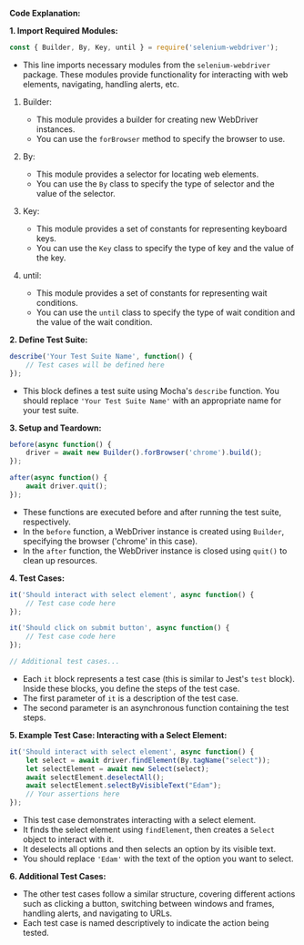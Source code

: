 **Code Explanation:**

**1. Import Required Modules:**

```javascript
const { Builder, By, Key, until } = require('selenium-webdriver');
```

- This line imports necessary modules from the `selenium-webdriver` package. These modules provide functionality for interacting with web elements, navigating, handling alerts, etc.

1. Builder:
    - This module provides a builder for creating new WebDriver instances. 
    - You can use the `forBrowser` method to specify the browser to use.

2. By:
    - This module provides a selector for locating web elements. 
    - You can use the `By` class to specify the type of selector and the value of the selector.
3. Key:
    - This module provides a set of constants for representing keyboard keys. 
    - You can use the `Key` class to specify the type of key and the value of the key.
4. until:
    - This module provides a set of constants for representing wait conditions.
    - You can use the `until` class to specify the type of wait condition and the value of the wait condition.

**2. Define Test Suite:**
```javascript
describe('Your Test Suite Name', function() {
    // Test cases will be defined here
});
```

- This block defines a test suite using Mocha's `describe` function. You should replace `'Your Test Suite Name'` with an appropriate name for your test suite.

**3. Setup and Teardown:**

```javascript
before(async function() {
    driver = await new Builder().forBrowser('chrome').build();
});

after(async function() {
    await driver.quit();
});
```

- These functions are executed before and after running the test suite, respectively.
- In the `before` function, a WebDriver instance is created using `Builder`, specifying the browser ('chrome' in this case).
- In the `after` function, the WebDriver instance is closed using `quit()` to clean up resources.

**4. Test Cases:**

```javascript
it('Should interact with select element', async function() {
    // Test case code here
});

it('Should click on submit button', async function() {
    // Test case code here
});

// Additional test cases...
```

- Each `it` block represents a test case (this is similar to Jest's `test` block). Inside these blocks, you define the steps of the test case.
- The first parameter of `it` is a description of the test case.
- The second parameter is an asynchronous function containing the test steps.

**5. Example Test Case: Interacting with a Select Element:**

```javascript
it('Should interact with select element', async function() {
    let select = await driver.findElement(By.tagName("select"));
    let selectElement = await new Select(select);
    await selectElement.deselectAll();
    await selectElement.selectByVisibleText("Edam");
    // Your assertions here
});
```

- This test case demonstrates interacting with a select element.
- It finds the select element using `findElement`, then creates a `Select` object to interact with it.
- It deselects all options and then selects an option by its visible text.
- You should replace `'Edam'` with the text of the option you want to select.

**6. Additional Test Cases:**

- The other test cases follow a similar structure, covering different actions such as clicking a button, switching between windows and frames, handling alerts, and navigating to URLs.
- Each test case is named descriptively to indicate the action being tested.
